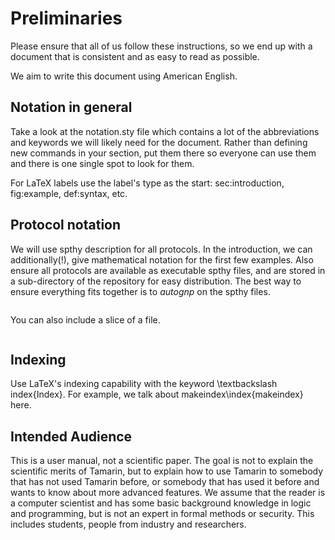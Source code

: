 Preliminaries
=============

Please ensure that all of us follow these instructions, so we end up
with a document that is consistent and as easy to read as possible.

We aim to write this document using American English.


Notation in general
-------------------

Take a look at the notation.sty file which contains a lot of the
abbreviations and keywords we will likely need for the document.
Rather than defining new commands in your section, put them there so
everyone can use them and there is one single spot to look for them.

For LaTeX labels use the label's type as the start: sec:introduction,
fig:example, def:syntax, etc.

Protocol notation
-----------------

We will use spthy description for all protocols. In the introduction,
we can additionally(!), give mathematical notation for the first few
examples. Also ensure all protocols are available as executable spthy
files, and are stored in a sub-directory of the repository for easy
distribution. The best way to ensure everything fits together is to
*autognp* on the spthy files.

~~~~ {.autognp include="code/example.spthy"}
~~~~

You can also include a slice of a file.

~~~~ {.autognp slice="code/example.spthy" lower=12 upper=13}
~~~~


Indexing
--------

Use LaTeX's indexing capability with the keyword \textbackslash
index\{Index\}. For example, we talk about makeindex\index{makeindex}
here.


Intended Audience
-----------------

This is a user manual, not a scientific paper. The goal is not to
explain the scientific merits of Tamarin, but to explain how to use
Tamarin to somebody that has not used Tamarin before, or somebody that
has used it before and wants to know about more advanced features. We
assume that the reader is a computer scientist and has some basic
background knowledge in logic and programming, but is not an expert in
formal methods or security. This includes students, people from
industry and researchers.



